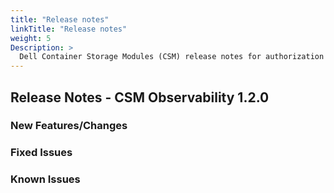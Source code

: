 ```yaml
---
title: "Release notes"
linkTitle: "Release notes"
weight: 5
Description: >
  Dell Container Storage Modules (CSM) release notes for authorization
---
```


## Release Notes - CSM Observability 1.2.0

### New Features/Changes

### Fixed Issues

### Known Issues